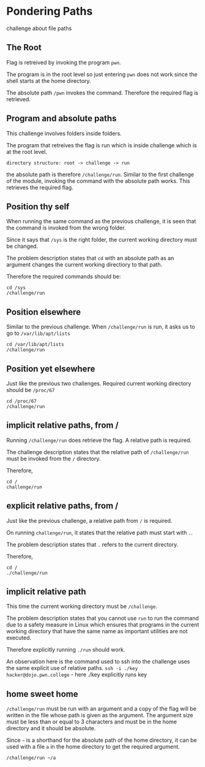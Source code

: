 # Pondering Paths

challenge about file paths

## The Root

Flag is retreived by invoking the program `pwn`.

The program is in the root level so just entering `pwn` does not work since the shell starts at the home directory.

The absolute path `/pwn` invokes the command. Therefore the required flag is retrieved.

## Program and absolute paths

This challenge involves folders inside folders.

The program that retreives the flag is run which is inside challenge which is at the root level.

`directory structure: root -> challenge -> run`

the absolute path is therefore `/challenge/run`. Similar to the first challenge of the module, invoking the command with the absolute path works. This retrieves the required flag.

## Position thy self

When running the same command as the previous challenge, it is seen that the command is invoked from the wrong folder. 

Since it says that `/sys` is the right folder, the current working directory must be changed.

The problem description states that `cd` with an absolute path as an argument changes the current working directiory to that path.

Therefore the required commands should be:
```
cd /sys
/challenge/run
```

## Position elsewhere

Similar to the previous challenge. When `/challenge/run` is run, it asks us to go to `/var/lib/apt/lists`

```
cd /var/lib/apt/lists
/challenge/run
```

## Position yet elsewhere

Just like the previous two challenges. Required current working directory should be `/proc/67`

```
cd /proc/67
/challenge/run
```

## implicit relative paths, from /

Running `/challenge/run` does retrieve the flag. A relative path is required.

The challenge description states that the relative path of `/challenge/run` must be invoked from the `/` directory.

Therefore,
```
cd /
challenge/run
```
## explicit relative paths, from /

Just like the previous challenge, a relative path from `/` is required.

On running `challenge/run`, it states that the relative path must start with `.`.

The problem description states that `.` refers to the current directory.

Therefore,
```
cd /
./challenge/run
```

## implicit relative path

This time the current working directory must be `/challenge`.

The problem description states that you cannot use `run` to run the command due to a safety measure in Linux which ensures that programs in the current working directory that have the same name as important utilities are not executed.

Therefore explicitly running `./run` should work.

An observation here is the command used to ssh into the challenge uses the same explicit use of relative paths.
`ssh -i ./key hacker@dojo.pwn.college` - here ./key explicitly runs key

## home sweet home

`/challenge/run` must be run with an argument and a copy of the flag will be written in the file whose path is given as the argument. The argument size must be less than or equal to 3 characters and must be in the home directory and it should be absolute.

Since `~` is a shorthand for the absolute path of the home directory, it can be used with a file `a` in the home directory to get the required argument.

`/challenge/run ~/a`